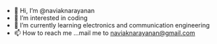 - 👋 Hi, I’m @naviaknarayanan
- 👀 I’m interested in coding
- 🌱 I’m currently learning electronics and communication engineering
- 📫 How to reach me ...mail me to naviaknarayanan@gmail.com 

<!---
naviaknarayanan/naviaknarayanan is a ✨ special ✨ repository because its `README.md` (this file) appears on your GitHub profile.
You can click the Preview link to take a look at your changes.
--->
